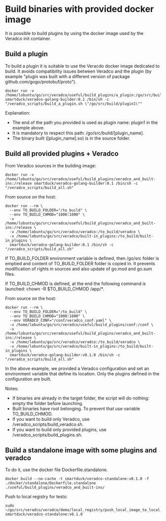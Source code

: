 # Build binaries with provided docker image

It is possible to build plugins by using the docker image used by the Veradco init container.

## Build a plugin

To build a plugin it is suitable to use the Veracdo docker image dedicated to build. It avoids compatibility issues between Veradco and the plugin (by example "plugin was built with a different version of package github.com/gogo/protobuf/proto").

```
docker run -v /home/lobuntu/go/src/veradco/useful/build_plugins/a_plugin:/go/src/build/plugin1 smartduck/veradco-golang-builder:0.1 /bin/sh -c "/veradco_scripts/build_a_plugin.sh \"/go/src/build/plugin1\""
```

Explanation:
- The end of the path you provided is used as plugin name: plugin1 in the example above.
- It is mandatory to respect this path: /go/src/build/[plugin_name].
- The binary built ([plugin_name].so) is in the source folder.

## Build all provided plugins + Veradco

From Veradco sources in the building image:
```
docker run -v /home/lobuntu/go/src/veradco/useful/build_plugins/veradco_and_built-ins:/release smartduck/veradco-golang-builder:0.1 /bin/sh -c "/veradco_scripts/build_all.sh"
```

From source on the host:
```
docker run --rm \
  --env TO_BUILD_FOLDER="/to_build" \
  --env TO_BUILD_CHMOD="1000:1000" \
  -v /home/lobuntu/go/src/veradco/useful/build_plugins/veradco_and_built-ins:/release \
  -v /home/lobuntu/go/src/veradco/veradco:/to_build/veradco \
  -v /home/lobuntu/go/src/veradco/built-in_plugins:/to_build/built-in_plugins \
  smartduck/veradco-golang-builder:0.1 /bin/sh -c "/veradco_scripts/build_all.sh"
```
If TO_BUILD_FOLDER environment variable is defined, then /go/src folder is emptied and content of TO_BUILD_FOLDER folder is copied in. It prevents modification of rights in sources and also update of go.mod and go.sum files.

If TO_BUILD_CHMOD is defined, at the end the following command is launched: chown -R $TO_BUILD_CHMOD /app/*.

From source on the host:
```
docker run --rm \
  --env TO_BUILD_FOLDER="/to_build" \
  --env TO_BUILD_CHMOD="1000:1000" \
  --env VERADCO_CONF="/conf/veradco_conf.yaml" \
  -v /home/lobuntu/go/src/veradco/useful/build_plugins/conf:/conf \
  -v /home/lobuntu/go/src/veradco/useful/build_plugins/veradco_and_built-ins:/release \
  -v /home/lobuntu/go/src/veradco/veradco:/to_build/veradco \
  -v /home/lobuntu/go/src/veradco/built-in_plugins:/to_build/built-in_plugins \
  smartduck/veradco-golang-builder:v0.1.0 /bin/sh -c "/veradco_scripts/build_all.sh"
```
In the above example, we provided a Veradco configuration and set an environment variable that define its location. Only the plugins defined in the configuration are built.

Notes:
- If binaries are already in the target folder, the script will do nothing: empty the folder before launching.
- Built binaries have root belonging. To prevent that use variable TO_BUILD_CHMOD.
- If you want to build only Veradco, use /veradco_scripts/build_veradco.sh.
- If you want to build only provided plugins, use /veradco_scripts/build_plugins.sh.

## Build a standalone image with some plugins and veradco

To do it, use the docker file Dockerfile.standalone.

```
docker build --no-cache -t smartduck/veradco-standalone:v0.1.0 -f ./docker/standalone/Dockerfile.standalone ./useful/build_plugins/veradco_and_built-ins/
```

Push to local registry for tests:
```
sudo ~/go/src/veradco/veradco/demo/local_registry/push_local_image_to_local_registry.sh smartduck/veradco-standalone:v0.1.0
```
